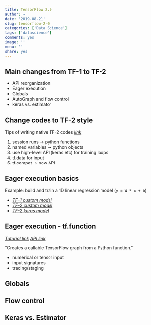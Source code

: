 ```yaml
---
title: TensorFlow 2.0
author: ~
date: '2019-08-21'
slug: tensorflow-2-0
categories: ['Data Science']
tags: ['datascience']
comments: yes
image: ''
menu: ''
share: yes
---
```


## Main changes from TF-1 to TF-2

- API reorganization
- Eager execution
- Globals
- AutoGraph and flow control
- keras vs. estimator

## Change codes to TF-2 style

Tips of writing native TF-2 codes [_link_](https://www.tensorflow.org/beta/guide/migration_guide#make_the_code_20-native)

1. session runs -> python functions
2. named variables -> python objects
3. use high-level API (keras etc) for training loops
4. tf.data for input
5. tf.compat -> new API

## Eager execution basics

Example: build and train a 1D linear regression model (`y = W * x + b`)

- [_TF-1 custom model_](tf1-custom.pdf)
- [_TF-2 custom model_](tf2-custom.pdf)
- [_TF-2 keras model_](tf2-keras.pdf)

## Eager execution - tf.function

[_Tutorial link_](https://www.tensorflow.org/beta/tutorials/eager/tf_function)
[_API link_](https://www.tensorflow.org/versions/r2.0/api_docs/python/tf/function)

"Creates a callable TensorFlow graph from a Python function."

- numerical or tensor input
- input signatures
- tracing/staging

## Globals

## Flow control

## Keras vs. Estimator

